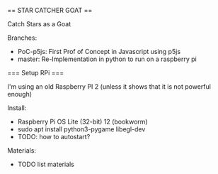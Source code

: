 == STAR CATCHER GOAT ==

Catch Stars as a Goat

Branches:
- PoC-p5js: First Prof of Concept in Javascript using p5js
- master: Re-Implementation in python to run on a raspberry pi

=== Setup RPi ===

I'm using an old Raspberry PI 2 (unless it shows that it is not powerful enough)

Install:
- Raspberry Pi OS Lite (32-bit) 12 (bookworm)
- sudo apt install python3-pygame libegl-dev
- TODO: how to autostart?

Materials:
- TODO list materials

